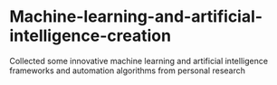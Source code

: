 # Machine-learning-and-artificial-intelligence-creation
Collected some innovative machine learning and artificial intelligence frameworks and automation algorithms from personal research
